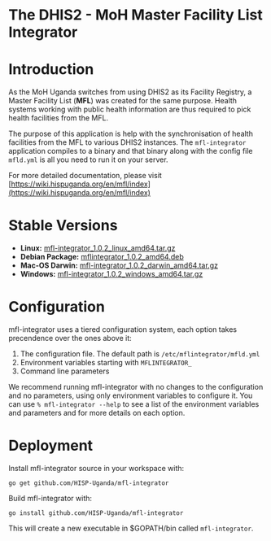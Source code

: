 # The DHIS2 - MoH Master Facility List Integrator

# Introduction
As the MoH Uganda switches from using DHIS2 as its Facility Registry, a Master Facility List (**MFL**) was created for the same purpose.
Health systems working with public health information are thus required to pick health facilities from the MFL.

The purpose of this application is help with the synchronisation of health facilities from the MFL to various DHIS2 instances.
The `mfl-integrator` application  compiles to a binary and that binary along with the config file `mfld.yml` is all
you need to run it on your server.

For more detailed documentation, please visit [https://wiki.hispuganda.org/en/mfl/index](https://wiki.hispuganda.org/en/mfl/index) 

# Stable Versions
- **Linux:** [mfl-integrator_1.0.2_linux_amd64.tar.gz](https://github.com/HISP-Uganda/mfl-integrator/releases/download/v1.0.2/mfl-integrator_1.0.2_linux_amd64.tar.gz)
- **Debian Package:** [mflintegrator_1.0.2_amd64.deb](https://github.com/HISP-Uganda/mfl-integrator/releases/download/v1.0.2/mflintegrator_1.0.2_amd64.deb)
- **Mac-OS Darwin:** [mfl-integrator_1.0.2_darwin_amd64.tar.gz](https://github.com/HISP-Uganda/mfl-integrator/releases/download/v1.0.2/mfl-integrator_1.0.2_darwin_amd64.tar.gz)
- **Windows:** [mfl-integrator_1.0.2_windows_amd64.tar.gz](https://github.com/HISP-Uganda/mfl-integrator/releases/download/v1.0.2/mfl-integrator_1.0.2_windows_amd64.tar.gz)

# Configuration
mfl-integrator uses a tiered configuration system, each option takes precendence over the ones above it:
1. The configuration file. The default path is `/etc/mflintegrator/mfld.yml`
2. Environment variables starting with `MFLINTEGRATOR_`
3. Command line parameters

We recommend running mfl-integrator with no changes to the configuration and no parameters, using only
environment variables to configure it. You can use `% mfl-integrator --help` to see a list of the
environment variables and parameters and for more details on each option.

# Deployment
Install mfl-integrator source in your workspace with:
```
go get github.com/HISP-Uganda/mfl-integrator
```

Build mfl-integrator with:

```
go install github.com/HISP-Uganda/mfl-integrator
```

This will create a new executable in $GOPATH/bin called `mfl-integrator`. 